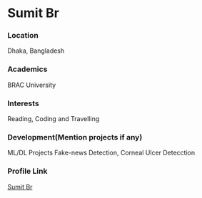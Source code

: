 # Sumit Br

### Location

Dhaka, Bangladesh

### Academics

BRAC University

### Interests

Reading, Coding and Travelling

### Development(Mention projects if any)

ML/DL Projects
Fake-news Detection, 
Corneal Ulcer Detecction

### Profile Link

[Sumit Br](https://github.com/SumitBr)
